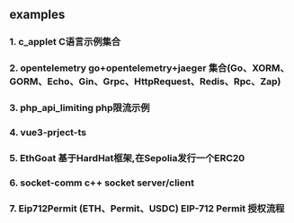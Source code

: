 ## examples


### 1. c_applet C语言示例集合
### 2. opentelemetry go+opentelemetry+jaeger 集合(Go、XORM、GORM、Echo、Gin、Grpc、HttpRequest、Redis、Rpc、Zap)
### 3. php_api_limiting php限流示例
### 4. vue3-prject-ts
### 5. EthGoat 基于HardHat框架,在Sepolia发行一个ERC20
### 6. socket-comm c++ socket  server/client
### 7. Eip712Permit (ETH、Permit、USDC) EIP-712 Permit 授权流程

